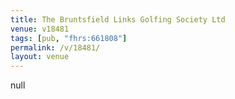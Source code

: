```yaml
---
title: The Bruntsfield Links Golfing Society Ltd
venue: v18481
tags: [pub, "fhrs:661808"]
permalink: /v/18481/
layout: venue
---
```

null